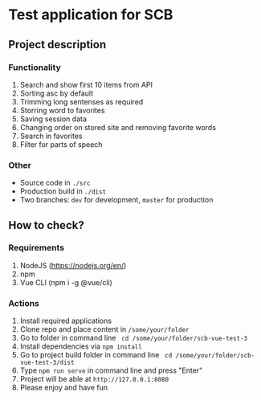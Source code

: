 # Test application for SCB

## Project description

### Functionality

1. Search and show first 10 items from API
2. Sorting asc by default
3. Trimming long sentenses as required
4. Storring word to favorites
5. Saving session data
6. Changing order on stored site and removing favorite words
7. Search in favorites
8. Filter for parts of speech

### Other

* Source code in `./src`
* Production build in `./dist`
* Two branches: `dev` for development, `master` for production

## How to check?

### Requirements

1. NodeJS (https://nodejs.org/en/)
2. npm
3. Vue CLI (npm i -g @vue/cli)

### Actions

1. Install required applications 
2. Clone repo and place content in `/some/your/folder`
3. Go to folder in command line ` cd /some/your/folder/scb-vue-test-3`
4. Install dependencies via `npm install`
5. Go to project build folder in command line ` cd /some/your/folder/scb-vue-test-3/dist`
6. Type `npm run serve` in command line and press "Enter"
7. Project will be able at `http://127.0.0.1:8080`
8. Please enjoy and have fun
